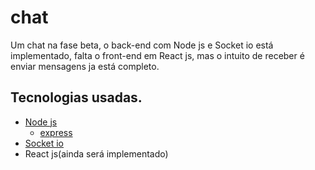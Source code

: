 # chat
 
Um chat na fase beta, o back-end com Node js e Socket io está implementado, falta o front-end em React js, mas o intuito de receber é enviar mensagens ja está completo.

## Tecnologias usadas.
* [Node js](https://nodejs.org/en/)
  * [express](https://expressjs.com/pt-br/)
* [Socket io](https://socket.io/)
* React js(ainda será implementado)
